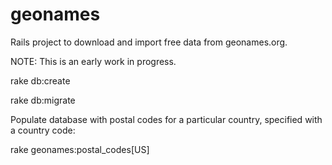 geonames
========

Rails project to download and import free data from geonames.org.

NOTE: This is an early work in progress. 

  rake db:create

  rake db:migrate

Populate database with postal codes for a particular country, specified with a country code:

  rake geonames:postal_codes[US]

